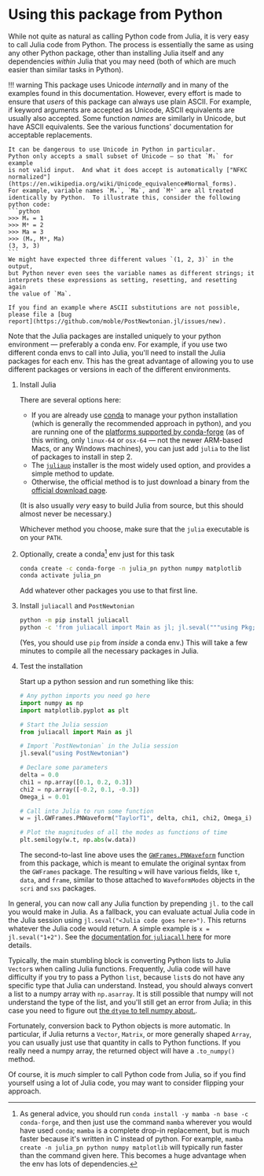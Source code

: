 # Using this package from Python

While not quite as natural as calling Python code from Julia, it is very easy
to call Julia code from Python.  The process is essentially the same as using
any other Python package, other than installing Julia itself and any
dependencies *within* Julia that you may need (both of which are much easier
than similar tasks in Python).

!!! warning
    This package uses Unicode *internally* and in many of the examples found
    in this documentation.  However, every effort is made to ensure that
    *users* of this package can always use plain ASCII.  For example, if
    keyword arguments are accepted as Unicode, ASCII equivalents are usually
    also accepted.  Some function *names* are similarly in Unicode, but have
    ASCII equivalents.  See the various functions' documentation for
    acceptable replacements.

    It can be dangerous to use Unicode in Python in particular.  
    Python only accepts a small subset of Unicode — so that `M₁` for example
    is not valid input.  And what it does accept is automatically ["NFKC
    normalized"](https://en.wikipedia.org/wiki/Unicode_equivalence#Normal_forms).
    For example, variable names `Mₐ`, `Ma`, and `Mᵃ` are all treated
    identically by Python.  To illustrate this, consider the following
    python code:
    ```python
    >>> Mₐ = 1
    >>> Mᵃ = 2
    >>> Ma = 3
    >>> (Mₐ, Mᵃ, Ma)
    (3, 3, 3)
    ```
    We might have expected three different values `(1, 2, 3)` in the output,
    but Python never even sees the variable names as different strings; it
    interprets these expressions as setting, resetting, and resetting again
    the value of `Ma`.
    
    If you find an example where ASCII substitutions are not possible,
    please file a [bug
    report](https://github.com/moble/PostNewtonian.jl/issues/new).

Note that the Julia packages are installed uniquely to your python environment —
preferably a conda env.  For example, if you use two different conda envs to
call into Julia, you'll need to install the Julia packages for each env.  This
has the great advantage of allowing you to use different packages or versions in
each of the different environments.

1. Install Julia

   There are several options here:

   * If you are already use [conda](https://conda.io/) to manage your python
     installation (which is generally the recommended approach in python), and
     you are running one of the [platforms supported by
     conda-forge](https://anaconda.org/conda-forge/julia/files) (as of this
     writing, only `linux-64` or `osx-64` — not the newer ARM-based Macs, or any
     Windows machines), you can just add `julia` to the list of packages to
     install in step 2.
   * The [`juliaup`](https://github.com/JuliaLang/juliaup) installer is the most
     widely used option, and provides a simple method to update.
   * Otherwise, the official method is to just download a binary from the
     [official download page](https://julialang.org/downloads/).

   (It is also usually *very* easy to build Julia from source, but this should
   almost never be necessary.)

   Whichever method you choose, make sure that the `julia` executable is on your
   `PATH`.
   
2. Optionally, create a conda[^1] env just for this task
   ```bash
   conda create -c conda-forge -n julia_pn python numpy matplotlib
   conda activate julia_pn
   ```
   Add whatever other packages you use to that first line.

3. Install `juliacall` and `PostNewtonian`
   ```bash
   python -m pip install juliacall
   python -c 'from juliacall import Main as jl; jl.seval("""using Pkg; Pkg.add("PostNewtonian")""")'
   ```
   (Yes, you should use `pip` from *inside* a conda env.)  This will take a few
   minutes to compile all the necessary packages in Julia.

4. Test the installation
   
   Start up a python session and run something like this:
   ```python
   # Any python imports you need go here
   import numpy as np
   import matplotlib.pyplot as plt

   # Start the Julia session
   from juliacall import Main as jl

   # Import `PostNewtonian` in the Julia session
   jl.seval("using PostNewtonian")

   # Declare some parameters
   delta = 0.0
   chi1 = np.array([0.1, 0.2, 0.3])
   chi2 = np.array([-0.2, 0.1, -0.3])
   Omega_i = 0.01

   # Call into Julia to run some function
   w = jl.GWFrames.PNWaveform("TaylorT1", delta, chi1, chi2, Omega_i)

   # Plot the magnitudes of all the modes as functions of time
   plt.semilogy(w.t, np.abs(w.data))
   ```
   The second-to-last line above uses the [`GWFrames.PNWaveform`](@ref) function
   from this package, which is meant to emulate the original syntax from the
   `GWFrames` package.  The resulting `w` will have various fields, like `t`,
   `data`, and `frame`, similar to those attached to `WaveformModes` objects in
   the `scri` and `sxs` packages.

In general, you can now call any Julia function by prepending `jl.` to the call
you would make in Julia.  As a fallback, you can evaluate actual Julia code in
the Julia session using `jl.seval("<Julia code goes here>")`.  This returns
whatever the Julia code would return.  A simple example is `x =
jl.seval("1+2")`.  See the [documentation for `juliacall`
here](https://github.com/cjdoris/PythonCall.jl#readme) for more details.

Typically, the main stumbling block is converting Python lists to Julia
`Vector`s when calling Julia functions.  Frequently, Julia code will have
difficulty if you try to pass a Python `list`, because `list`s do not have any
specific type that Julia can understand.  Instead, you should always convert a
list to a numpy array with `np.asarray`.  It is still possible that numpy will
not understand the type of the list, and you'll still get an error from Julia;
in this case you need to figure out [the `dtype` to tell numpy
about.](https://numpy.org/doc/stable/reference/generated/numpy.asarray.html).

Fortunately, conversion back to Python objects is more automatic.  In
particular, if Julia returns a `Vector`, `Matrix`, or more generally shaped
`Array`, you can usually just use that quantity in calls to Python functions.
If you really need a numpy array, the returned object will have a `.to_numpy()`
method.

Of course, it is *much* simpler to call Python code from Julia, so if you find
yourself using a lot of Julia code, you may want to consider flipping your
approach.


[^1]: As general advice, you should run `conda install -y mamba -n base -c
      conda-forge`, and then just use the command `mamba` wherever you would
      have used `conda`; `mamba` is a complete drop-in replacement, but is much
      faster because it's written in C instead of python.  For example, `mamba
      create -n julia_pn python numpy matplotlib` will typically run faster than
      the command given here.  This becomes a huge advantage when the env has
      lots of dependencies.
